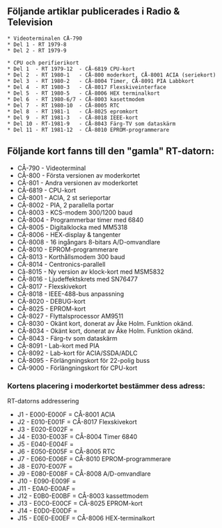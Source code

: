 ## Följande artiklar publicerades i Radio & Television
```
* Videoterminalen CÅ-790
* Del 1 - RT 1979-8
* Del 2 - RT 1979-9

* CPU och perifierikort    
* Del 1  - RT 1979-12  - CÅ-6819 CPU-kort
* Del 2  - RT 1980-1   - CÅ-800 moderkort, CÅ-8001 ACIA (seriekort)
* Del 3  - RT 1980-2   - CÅ-8004 Timer, CÅ-8091 PIA Labbkort
* Del 4  - RT 1980-3   - CÅ-8017 Flexskiveinterface
* Del 5  - RT 1980-5   - CÅ-8006 HEX terminalkort
* Del 6  - RT 1980-6/7 - CÅ-8003 kasettmodem
* Del 7  - RT 1980-10  - CÅ-8005 RTC
* Del 8  - RT 1981-1   - CÅ-8025 epromkort
* Del 9  - RT 1981-3   - CÅ-8018 IEEE-kort
* Del 10 - RT-1981-9   - CÅ-8043 Färg-TV som dataskärm
* Del 11 - RT 1981-12  - CÅ-8010 EPROM-programmerare
```

## Följande kort fanns till den "gamla" RT-datorn:
* CÅ-790  - Videoterminal
* CÅ-800  - Första versionen av moderkortet
* CÅ-801  - Andra versionen av moderkortet
* CÅ-6819 - CPU-kort
* CÅ-8001 - ACIA, 2 st serieportar
* CÅ-8002 - PIA, 2 parallella portar
* CÅ-8003 - KCS-modem 300/1200 baud
* CÅ-8004 - Programmerbar timer med 6840
* CÅ-8005 - Digitalklocka med MM5318
* CÅ-8006 - HEX-display & tangenter
* CÅ-8008 - 16 ingångars 8-bitars A/D-omvandlare
* CÅ-8010 - EPROM-programmerare
* CÅ-8013 - Korthållsmodem 300 baud
* CÅ-8014 - Centronics-parallell
* Cå-8015 - Ny version av klock-kort med MSM5832
* CÅ-8016 - Ljudeffektskrets med SN76477
* CÅ-8017 - Flexskivekort
* CÅ-8018 - IEEE-488-bus anpassning
* CÅ-8020 - DEBUG-kort
* CÅ-8025 - EPROM-kort
* CÅ-8027 - Flyttalsprocessor AM9511
* CÅ-8030 - Okänt kort, donerat av Åke Holm. Funktion okänd.
* CÅ-8034 - Okänt kort, donerat av Åke Holm. Funktion okänd.
* CÅ-8043 - Färg-tv som dataskärm
* CÅ-8091 - Lab-kort med PIA
* CÅ-8092 - Lab-kort för ACIA/SSDA/ADLC
* CÅ-8095 - Förlängningskort för 22-polig buss
* CÅ-9000 - Förlängningskort för CPU-kort

### Kortens placering i moderkortet bestämmer dess adress:
RT-datorns addressering
* J1  - E000-E000F = CÅ-8001 ACIA
* J2  - E010-E001F = CÅ-8017 Flexskivekort
* J3  - E020-E002F = 
* J4  - E030-E003F = CÅ-8004 Timer 6840
* J5  - E040-E004F = 
* J6  - E050-E005F = CÅ-8005 RTC
* J7  - E060-E006F = CÅ-8010 EPROM-programmerare
* J8  - E070-E007F = 
* J9  - E080-E008F = CÅ-8008 A/D-omvandlare
* J10 - E090-E009F = 
* J11 - E0A0-E00AF = 
* J12 - E0B0-E00BF = CÅ-8003 kassettmodem
* J13 - E0C0-E00CF = CÅ-8025 EPROM-kort
* J14 - E0D0-E00DF = 
* J15 - E0E0-E00EF = CÅ-8006 HEX-terminalkort
